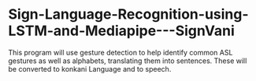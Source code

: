 # Sign-Language-Recognition-using-LSTM-and-Mediapipe---SignVani

This program will use gesture detection to help identify common ASL gestures as well as alphabets, translating them into sentences. These will be converted to konkani Language and to speech.
